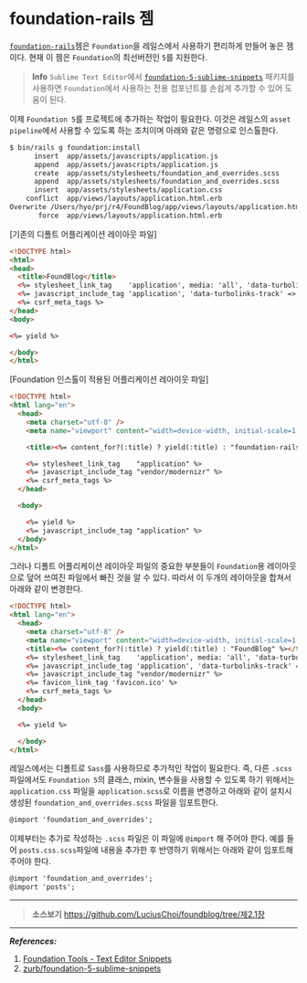 # foundation-rails 젬

[`foundation-rails`](https://github.com/zurb/foundation-rails)젬은   `Foundation`을 레일스에서 사용하기 편리하게 만들어 놓은 젬이다. 현재 이 젬은 `Foundation`의 최선버전인 `5`를 지원한다.

> **Info** `Sublime Text Editor`에서 [`foundation-5-sublime-snippets`](https://github.com/zurb/foundation-5-sublime-snippets) 패키지를 사용하면 `Foundation`에서 사용하는 전용 컴포넌트를 손쉽게 추가할 수 있어 도움이 된다.

이제 `Foundation 5`를 프로젝트에 추가하는 작업이 필요한다. 이것은 레일스의 `asset pipeline`에서 사용할 수 있도록 하는 조치이며 아래와 같은 명령으로 인스톨한다.

```bash
$ bin/rails g foundation:install
      insert  app/assets/javascripts/application.js
      append  app/assets/javascripts/application.js
      create  app/assets/stylesheets/foundation_and_overrides.scss
      append  app/assets/stylesheets/foundation_and_overrides.scss
      insert  app/assets/stylesheets/application.css
    conflict  app/views/layouts/application.html.erb
Overwrite /Users/hyo/prj/r4/FoundBlog/app/views/layouts/application.html.erb? (enter "h" for help) [Ynaqdh] Y
       force  app/views/layouts/application.html.erb
```

[기존의 디폴트 어플리케이션 레이아웃 파일]

```html
<!DOCTYPE html>
<html>
<head>
  <title>FoundBlog</title>
  <%= stylesheet_link_tag    'application', media: 'all', 'data-turbolinks-track' => true %>
  <%= javascript_include_tag 'application', 'data-turbolinks-track' => true %>
  <%= csrf_meta_tags %>
</head>
<body>

<%= yield %>

</body>
</html>
```

[Foundation 인스톨이 적용된 어플리케이션 레아이웃 파일]

```html
<!DOCTYPE html>
<html lang="en">
  <head>
    <meta charset="utf-8" />
    <meta name="viewport" content="width=device-width, initial-scale=1.0" />

    <title><%= content_for?(:title) ? yield(:title) : "foundation-rails" %></title>

    <%= stylesheet_link_tag    "application" %>
    <%= javascript_include_tag "vendor/modernizr" %>
    <%= csrf_meta_tags %>
  </head>

  <body>

    <%= yield %>
    <%= javascript_include_tag "application" %>
  </body>
</html>
```

그러나 디폴트 어플리케이션 레이아웃 파일의 중요한 부분들이 `Foundation`용 레이아웃으로 덮어 쓰여진 파일에서 빠진 것을 알 수 있다. 따라서 이 두개의 레이아웃을 합쳐서 아래와 같이 변경한다.

```html
<!DOCTYPE html>
<html lang="en">
  <head>
    <meta charset="utf-8" />
    <meta name="viewport" content="width=device-width, initial-scale=1.0" />
    <title><%= content_for?(:title) ? yield(:title) : "FoundBlog" %></title>
    <%= stylesheet_link_tag    'application', media: 'all', 'data-turbolinks-track' => true %>
    <%= javascript_include_tag 'application', 'data-turbolinks-track' => true %>
    <%= javascript_include_tag "vendor/modernizr" %>
    <%= favicon_link_tag 'favicon.ico' %>
    <%= csrf_meta_tags %>
  </head>
  <body>

  <%= yield %>

  </body>
</html>
```

레일스에서는 디폴트로 `Sass`를 사용하므로 추가적인 작업이 필요한다. 즉, 다른 `.scss` 파일에서도 `Foundation 5`의 클래스, mixin, 변수들을 사용할 수 있도록 하기 위해서는 `application.css` 파일을 `application.scss`로 이름을 변경하고 아래와 같이 설치시 생성된 `foundation_and_overrides.scss` 파일을 임포트한다.

```html
@import 'foundation_and_overrides';
```

이제부터는 추가로 작성하는 `.scss` 파일은 이 파일에 `@import` 해 주어야 한다. 예를 들어 `posts.css.scss`파일에 내용을 추가한 후 반영하기 위해서는 아래와 같이 임포트해 주어야 한다.

```html
@import 'foundation_and_overrides';
@import 'posts';
```

---

> **소스보기** https://github.com/LuciusChoi/foundblog/tree/제2.1장

---


_**References:**_

1. [Foundation Tools - Text Editor Snippets](http://foundation.zurb.com/develop/tools.html)
2. [zurb/foundation-5-sublime-snippets](https://github.com/zurb/foundation-5-sublime-snippets)
